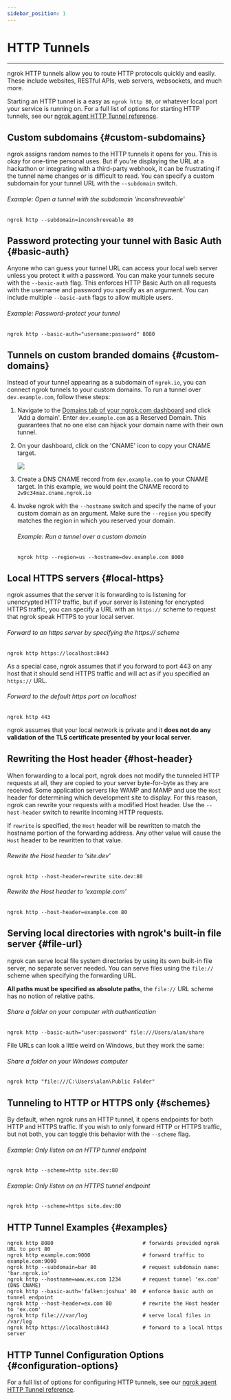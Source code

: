 ```yaml
---
sidebar_position: 1
---
```


# HTTP Tunnels
--------------------

ngrok HTTP tunnels allow you to route HTTP protocols quickly and easily. These include websites, RESTful APIs, web servers, websockets, and much more.

Starting an HTTP tunnel is a easy as `ngrok http 80`, or whatever local port your service is running on. For a full list of options for starting HTTP tunnels, see our [ngrok agent HTTP Tunnel reference](/docs/ngrok-agent/ngrok#command-ngrok-http).

## Custom subdomains {#custom-subdomains}

ngrok assigns random names to the HTTP tunnels it opens for you. This is okay for one-time personal uses. But if you're displaying the URL at a hackathon or integrating with a third-party webhook, it can be frustrating if the tunnel name changes or is difficult to read. You can specify a custom subdomain for your tunnel URL with the `--subdomain` switch.

###### Example: Open a tunnel with the subdomain 'inconshreveable'

    ngrok http --subdomain=inconshreveable 80

## Password protecting your tunnel with Basic Auth {#basic-auth}

Anyone who can guess your tunnel URL can access your local web server unless you protect it with a password. You can make your tunnels secure with the `--basic-auth` flag. This enforces HTTP Basic Auth on all requests with the username and password you specify as an argument. You can include multiple `--basic-auth` flags to allow multiple users.

###### Example: Password-protect your tunnel

    ngrok http --basic-auth="username:password" 8080

## Tunnels on custom branded domains {#custom-domains}

Instead of your tunnel appearing as a subdomain of `ngrok.io`, you can connect ngrok tunnels to your custom domains. To run a tunnel over `dev.example.com`, follow these steps:

1.  Navigate to the [Domains tab of your ngrok.com dashboard](https://dashboard.ngrok.com/cloud-edge/domains) and click 'Add a domain'. Enter `dev.example.com` as a Reserved Domain. This guarantees that no one else can hijack your domain name with their own tunnel.
2.  On your dashboard, click on the 'CNAME' icon to copy your CNAME target.
    
    ![](/img/docs/cname.png)
3.  Create a DNS CNAME record from `dev.example.com` to your CNAME target. In this example, we would point the CNAME record to `2w9c34maz.cname.ngrok.io`
4.  Invoke ngrok with the `--hostname` switch and specify the name of your custom domain as an argument. Make sure the `--region` you specify matches the region in which you reserved your domain.
    
    ###### Example: Run a tunnel over a custom domain
    
        ngrok http --region=us --hostname=dev.example.com 8000
    

## Local HTTPS servers {#local-https}

ngrok assumes that the server it is forwarding to is listening for unencrypted HTTP traffic, but if your server is listening for encrypted HTTPS traffic, you can specify a URL with an `https://` scheme to request that ngrok speak HTTPS to your local server.

###### Forward to an https server by specifying the https:// scheme

    ngrok http https://localhost:8443

As a special case, ngrok assumes that if you forward to port 443 on any host that it should send HTTPS traffic and will act as if you specified an `https://` URL.

###### Forward to the default https port on localhost

    ngrok http 443

ngrok assumes that your local network is private and it **does not do any validation of the TLS certificate presented by your local server**.

## Rewriting the Host header {#host-header}

When forwarding to a local port, ngrok does not modify the tunneled HTTP requests at all, they are copied to your server byte-for-byte as they are received. Some application servers like WAMP and MAMP and use the `Host` header for determining which development site to display. For this reason, ngrok can rewrite your requests with a modified Host header. Use the `--host-header` switch to rewrite incoming HTTP requests.

If `rewrite` is specified, the `Host` header will be rewritten to match the hostname portion of the forwarding address. Any other value will cause the `Host` header to be rewritten to that value.

###### Rewrite the Host header to 'site.dev'

    ngrok http --host-header=rewrite site.dev:80

###### Rewrite the Host header to 'example.com'

    ngrok http --host-header=example.com 80

## Serving local directories with ngrok's built-in file server {#file-url}

ngrok can serve local file system directories by using its own built-in file server, no separate server needed. You can serve files using the `file://` scheme when specifying the forwarding URL.

**All paths must be specified as absolute paths**, the `file://` URL scheme has no notion of relative paths.

###### Share a folder on your computer with authentication

    ngrok http --basic-auth="user:password" file:///Users/alan/share

File URLs can look a little weird on Windows, but they work the same:

###### Share a folder on your Windows computer

    ngrok http "file:///C:\Users\alan\Public Folder"

## Tunneling to HTTP or HTTPS only {#schemes}

By default, when ngrok runs an HTTP tunnel, it opens endpoints for both HTTP and HTTPS traffic. If you wish to only forward HTTP or HTTPS traffic, but not both, you can toggle this behavior with the `--scheme` flag.

###### Example: Only listen on an HTTP tunnel endpoint

    ngrok http --scheme=http site.dev:80

###### Example: Only listen on an HTTPS tunnel endpoint

    ngrok http --scheme=https site.dev:80

## HTTP Tunnel Examples {#examples}

    ngrok http 8080                             # forwards provided ngrok URL to port 80
    ngrok http example.com:9000                 # forward traffic to example.com:9000
    ngrok http --subdomain=bar 80               # request subdomain name: 'bar.ngrok.io'
    ngrok http --hostname=www.ex.com 1234       # request tunnel 'ex.com' (DNS CNAME)
    ngrok http --basic-auth='falken:joshua' 80  # enforce basic auth on tunnel endpoint
    ngrok http --host-header=ex.com 80          # rewrite the Host header to 'ex.com'
    ngrok http file:///var/log                  # serve local files in /var/log
    ngrok http https://localhost:8443           # forward to a local https server

## HTTP Tunnel Configuration Options {#configuration-options}

For a full list of options for configuring HTTP tunnels, see our [ngrok agent HTTP Tunnel reference](/docs/ngrok-agent/ngrok#command-ngrok-http).
